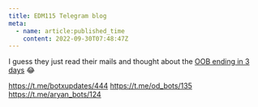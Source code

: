 ```yaml
---
title: EDM115 Telegram blog
meta:
  - name: article:published_time
    content: 2022-09-30T07:48:47Z
---
```


I guess they just read their mails and thought about the [OOB ending in 3 days](https://developers.googleblog.com/2022/02/making-oauth-flows-safer.html?m=1#disallowed-oob) 😂

https://t.me/botxupdates/444
https://t.me/od_bots/135
https://t.me/aryan_bots/124
